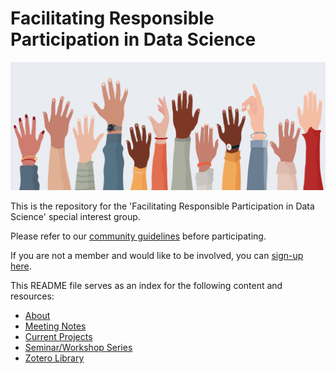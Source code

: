 # Facilitating Responsible Participation in Data Science

![](/img/hero.jpeg)

This is the repository for the 'Facilitating Responsible Participation in Data Science' special interest group. 

Please refer to our [community guidelines](/docs/CONTRIBUTING.md) before participating.

If you are not a member and would like to be involved, you can [sign-up here](https://forms.office.com/Pages/ResponsePage.aspx?id=p_SVQ1XklU-Knx-672OE-fR6PcyyBV1JuragBENwKPJUM0gwRTBPTjYxT0VMS0xZTk1XWE83QUQ5TyQlQCN0PWcu).

This README file serves as an index for the following content and resources:

- [About](https://www.turing.ac.uk/research/interest-groups/facilitating-responsible-participation-data-science)
- [Meeting Notes](/meeting-notes/)
- [Current Projects](/projects/README.md)
- [Seminar/Workshop Series](https://github.com/alan-turing-institute/responsible-participation/tree/master/seminars)
- [Zotero Library](/docs/zotero.md)


